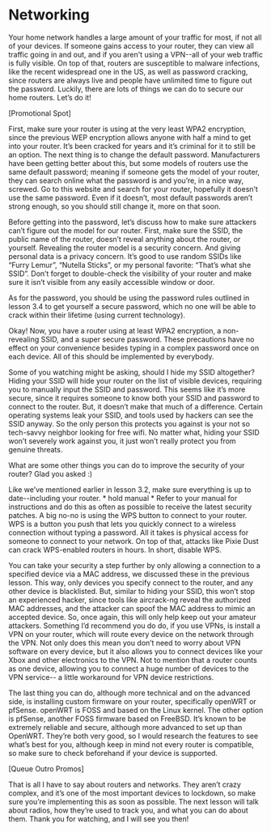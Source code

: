 # Networking

Your home network handles a large amount of your traffic for most, if not all of
your devices. If someone gains access to your router, they can view all traffic
going in and out, and if you aren't using a VPN--all of your web traffic is fully
visible. On top of that, routers are susceptible to malware infections, like the
recent widespread one in the US, as well as password cracking, since routers are
always live and people have unlimited time to figure out the password. Luckily,
there are lots of things we can do to secure our home routers. Let’s do it!

[Promotional Spot]

First, make sure your router is using at the very least WPA2 encryption, since the
previous WEP encryption allows anyone with half a mind to get into your router.
It’s been cracked for years and it’s criminal for it to still be an option.
The next thing is to change the default password. Manufacturers have been
getting better about this, but some models of routers use the same default
password; meaning if someone gets the model of your router, they can search
online what the password is and you’re, in a nice way, screwed. Go to this website
and search for your router, hopefully it doesn’t use the same password. Even if it
doesn’t, most default passwords aren’t strong enough, so you should still change
it, more on that soon.

Before getting into the password, let’s discuss how to make sure attackers can’t
figure out the model for our router. First, make sure the SSID, the public name of
the router, doesn’t reveal anything about the router, or yourself. Revealing the
router model is a security concern. And giving personal data is a privacy
concern. It’s good to use random SSIDs like “Furry Lemur”, “Nutella Sticks”, or my
personal favorite: “That’s what she SSID”. Don’t forget to double-check the
visibility of your router and make sure it isn’t visible from any easily accessible
window or door.

As for the password, you should be using the password rules outlined in lesson
3.4 to get yourself a secure password, which no one will be able to crack within
their lifetime (using current technology).

Okay! Now, you have a router using at least WPA2 encryption, a non-revealing
SSID, and a super secure password. These precautions have no effect on your
convenience besides typing in a complex password once on each device. All of
this should be implemented by everybody.

Some of you watching might be asking, should I hide my SSID altogether? Hiding
your SSID will hide your router on the list of visible devices, requiring you to
manually input the SSID and password. This seems like it’s more secure, since it
requires someone to know both your SSID and password to connect to the router.
But, it doesn’t make that much of a difference. Certain operating systems leak
your SSID, and tools used by hackers can see the SSID anyway. So the only
person this protects you against is your not so tech-savvy neighbor looking for
free wifi. No matter what, hiding your SSID won’t severely work against you, it just
won’t really protect you from genuine threats.

What are some other things you can do to improve the security of your router?
Glad you asked :)

Like we’ve mentioned earlier in lesson 3.2, make sure everything is up to
date--including your router. * hold manual * Refer to your manual for instructions
and do this as often as possible to receive the latest security patches.
A big no-no is using the WPS button to connect to your router. WPS is a button
you push that lets you quickly connect to a wireless connection without typing a
password. All it takes is physical access for someone to connect to your network.
On top of that, attacks like Pixie Dust can crack WPS-enabled routers in hours. In
short, disable WPS.

You can take your security a step further by only allowing a connection to a
specified device via a MAC address, we discussed these in the previous lesson.
This way, only devices you specify connect to the router, and any other device is
blacklisted. But, similar to hiding your SSID, this won’t stop an experienced
hacker, since tools like aircrack-ng reveal the authorized MAC addresses, and
the attacker can spoof the MAC address to mimic an accepted device. So, once
again, this will only help keep out your amateur attackers.
Something I’d recommend you do do, if you use VPNs, is install a VPN on your
router, which will route every device on the network through the VPN. Not only
does this mean you don’t need to worry about VPN software on every device, but
it also allows you to connect devices like your Xbox and other electronics to the
VPN. Not to mention that a router counts as one device, allowing you to connect
a huge number of devices to the VPN service-- a little workaround for VPN device
restrictions.

The last thing you can do, although more technical and on the advanced side, is
installing custom firmware on your router, specifically openWRT or pfSense.
openWRT is FOSS and based on the Linux kernel. The other option is pfSense,
another FOSS firmware based on FreeBSD. It’s known to be extremely reliable and
secure, although more advanced to set up than OpenWRT. They’re both very
good, so I would research the features to see what’s best for you, although keep
in mind not every router is compatible, so make sure to check beforehand if your
device is supported.

[Queue Outro Promos]

That is all I have to say about routers and networks. They aren’t crazy complex,
and it’s one of the most important devices to lockdown, so make sure you’re
implementing this as soon as possible. The next lesson will talk about radios, how
they’re used to track you, and what you can do about them. Thank you for
watching, and I will see you then!